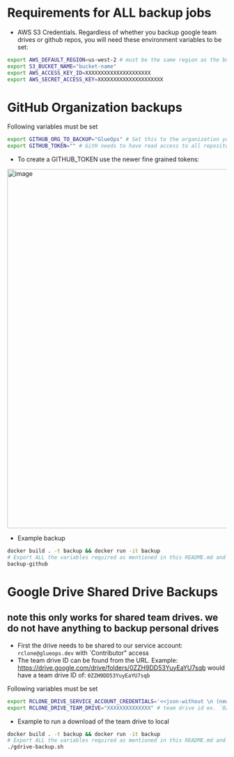 
# Requirements for ALL backup jobs

- AWS S3 Credentials. Regardless of whether you backup google team drives or github repos, you will need these environment variables to be set:

```bash
export AWS_DEFAULT_REGION=us-west-2 # must be the same region as the bucket
export S3_BUCKET_NAME="bucket-name"
export AWS_ACCESS_KEY_ID=XXXXXXXXXXXXXXXXXXXXX 
export AWS_SECRET_ACCESS_KEY=XXXXXXXXXXXXXXXXXXXXX
```

# GitHub Organization backups

Following variables must be set

```bash
export GITHUB_ORG_TO_BACKUP="GlueOps" # Set this to the organization you want to backup. The GITHUB_TOKEN must have read access to all the repos in this organization.
export GITHUB_TOKEN="" # GitH needs to have read access to all repositories within the organization. We use the fine grained access tokens (beta feature)
```

- To create a GITHUB_TOKEN use the newer fine grained tokens:

<img width="823" alt="image" src="https://github.com/GlueOps/backup-tools/assets/6570292/52599edf-100b-4f9a-987d-de5505d603b8">

- Example backup

```bash
docker build . -t backup && docker run -it backup
# Export ALL the variables required as mentioned in this README.md and then run:
backup-github
```

# Google Drive Shared Drive Backups

## note this only works for shared team drives. we do not have anything to backup personal drives

- First the drive needs to be shared to our service account: `rclone@glueops.dev` with `Contributor" access
- The team drive ID can be found from the URL. Example: https://drive.google.com/drive/folders/0ZZH9DD53YuyEaYU7sqb would have a team drive ID of: `0ZZH9DD53YuyEaYU7sqb`

Following variables must be set

```bash
export RCLONE_DRIVE_SERVICE_ACCOUNT_CREDENTIALS='<<json-without \n (newlines)>>' # Get this from the IAM user in the rclone google cloud service account project and remove all newlines \n
export RCLONE_DRIVE_TEAM_DRIVE="XXXXXXXXXXXXXX" # team drive id ex. `0ZZH9DD53YuyEaYU7sqb`
```

- Example to run a download of the team drive to local
  
```bash
docker build . -t backup && docker run -it backup
# Export ALL the variables required as mentioned in this README.md and then run:
./gdrive-backup.sh
```
